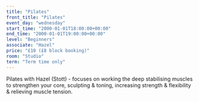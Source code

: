 ```yaml
---
title: "Pilates"
front_title: "Pilates"
event_day: "wednesday"
start_time: "2000-01-01T18:00:00+00:00"
end_time: "2000-01-01T19:00:00+00:00"
level: "Beginners"
associate: "Hazel"
price: "£10 (£8 block booking)"
room: "Studio"
term: "Term time only"
---
```


 Pilates with Hazel (Stott) - focuses on working the deep stabilising muscles to strengthen your core, sculpting & toning, increasing strength & flexibility & relieving muscle tension.